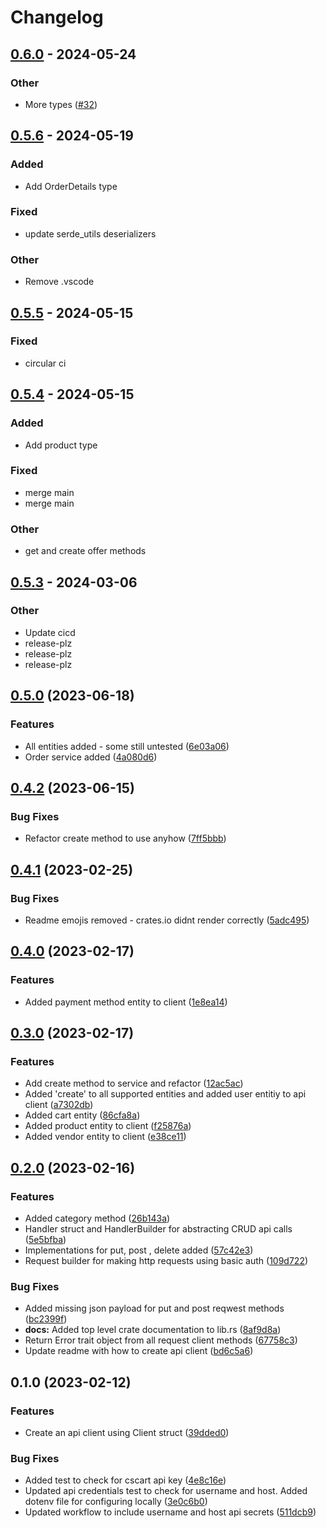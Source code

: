 # Changelog

## [0.6.0](https://github.com/jearle10/cscart-rs/compare/v0.5.6...v0.6.0) - 2024-05-24

### Other
- More types ([#32](https://github.com/jearle10/cscart-rs/pull/32))

## [0.5.6](https://github.com/jearle10/cscart-rs/compare/v0.5.5...v0.5.6) - 2024-05-19

### Added
- Add OrderDetails type

### Fixed
- update serde_utils deserializers

### Other
- Remove .vscode

## [0.5.5](https://github.com/jearle10/cscart-rs/compare/v0.5.4...v0.5.5) - 2024-05-15

### Fixed
- circular ci

## [0.5.4](https://github.com/jearle10/cscart-rs/compare/v0.5.3...v0.5.4) - 2024-05-15

### Added
- Add product type

### Fixed
- merge main
- merge main

### Other
- get and create offer methods

## [0.5.3](https://github.com/jearle10/cscart-rs/compare/v0.5.2...v0.5.3) - 2024-03-06

### Other
- Update cicd
- release-plz
- release-plz
- release-plz

## [0.5.0](https://github.com/jearle10/cscart-rs/compare/v0.4.2...v0.5.0) (2023-06-18)


### Features

* All entities added - some still untested ([6e03a06](https://github.com/jearle10/cscart-rs/commit/6e03a064e6547bce4c09288ecf1a415fe885ee67))
* Order service added ([4a080d6](https://github.com/jearle10/cscart-rs/commit/4a080d6c67f297fa76cf0cab19e5dcd21e8fae6c))

## [0.4.2](https://github.com/jearle10/cscart-rs/compare/v0.4.1...v0.4.2) (2023-06-15)


### Bug Fixes

* Refactor create method to use anyhow ([7ff5bbb](https://github.com/jearle10/cscart-rs/commit/7ff5bbbfce6eb3210d5791fe0a4dfa8cf1192dbf))

## [0.4.1](https://github.com/jearle10/cscart-rs/compare/v0.4.0...v0.4.1) (2023-02-25)


### Bug Fixes

* Readme emojis removed - crates.io didnt render correctly ([5adc495](https://github.com/jearle10/cscart-rs/commit/5adc4959b2030e36e889112a148b65434a2f84c3))

## [0.4.0](https://github.com/jearle10/cscart-rs/compare/v0.3.0...v0.4.0) (2023-02-17)


### Features

* Added payment method entity to client ([1e8ea14](https://github.com/jearle10/cscart-rs/commit/1e8ea14c0efa7439f83e453844733eddc2de544a))

## [0.3.0](https://github.com/jearle10/cscart-rs/compare/v0.2.0...v0.3.0) (2023-02-17)


### Features

* Add create method to service and refactor ([12ac5ac](https://github.com/jearle10/cscart-rs/commit/12ac5ac4bac324d1f9a5ae0d9e1caf3ae8551133))
* Added 'create' to all supported entities and added user entitiy to api client ([a7302db](https://github.com/jearle10/cscart-rs/commit/a7302db52fbb340f62cc49a0db5fa4eb6ced1d69))
* Added cart entity ([86cfa8a](https://github.com/jearle10/cscart-rs/commit/86cfa8a28b965a4c1aeb4fa8c2f5a61b08fc8087))
* Added product entity to client ([f25876a](https://github.com/jearle10/cscart-rs/commit/f25876a9e4712312f0f84ce7c269aca679e893a6))
* Added vendor entity to client ([e38ce11](https://github.com/jearle10/cscart-rs/commit/e38ce1192a17df45059939e1f00bede8169817c8))

## [0.2.0](https://github.com/jearle10/cscart-rs/compare/v0.1.0...v0.2.0) (2023-02-16)


### Features

* Added category method ([26b143a](https://github.com/jearle10/cscart-rs/commit/26b143ac28bea96d4aecb7d7ca235db34e471264))
* Handler struct and HandlerBuilder for abstracting CRUD api calls ([5e5bfba](https://github.com/jearle10/cscart-rs/commit/5e5bfba5c8e9c159c1ea50a50823bafedfb4ac01))
* Implementations for put, post , delete added ([57c42e3](https://github.com/jearle10/cscart-rs/commit/57c42e370f799bb0ac375d4c5100a4210d558fc3))
* Request builder for making http requests using basic auth ([109d722](https://github.com/jearle10/cscart-rs/commit/109d722a0c45e87e5d43470c7b6070802535013f))


### Bug Fixes

* Added missing json payload for put and post reqwest methods ([bc2399f](https://github.com/jearle10/cscart-rs/commit/bc2399f25590b7e42840917a0539f0cc70c9945b))
* **docs:** Added top level crate documentation to lib.rs ([8af9d8a](https://github.com/jearle10/cscart-rs/commit/8af9d8a4512c752a323d59159de13a4ba9a21634))
* Return Error trait object from all request client methods ([67758c3](https://github.com/jearle10/cscart-rs/commit/67758c38ec9351e42dce34dc32aeebb2cdfe2275))
* Update readme with how to create api client ([bd6c5a6](https://github.com/jearle10/cscart-rs/commit/bd6c5a630d0fe53012c9832a7856802c867221d2))

## 0.1.0 (2023-02-12)


### Features

* Create an api client using Client struct ([39dded0](https://github.com/jearle10/cscart-rs/commit/39dded0db2c017357b64978da4fc074ebb3e4465))


### Bug Fixes

* Added test to check for cscart api key ([4e8c16e](https://github.com/jearle10/cscart-rs/commit/4e8c16e8e730275964e02a54984ba96b1ca1a061))
* Updated api credentials test to check for username and host. Added dotenv file for configuring locally ([3e0c6b0](https://github.com/jearle10/cscart-rs/commit/3e0c6b064e8040936b8e5c7fa56d4cba49cb2918))
* Updated workflow to include username and host api secrets ([511dcb9](https://github.com/jearle10/cscart-rs/commit/511dcb9e59e9bf5778539649ece90f73f0fe4dc4))
